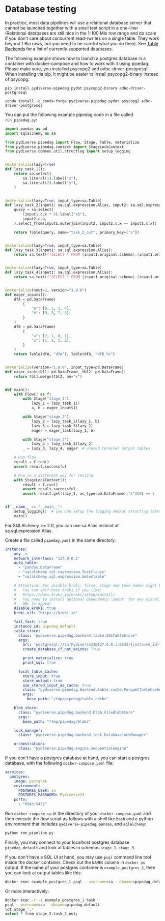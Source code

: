# Database testing

In practice, most data pipelines will use a relational database server that cannot be launched together with a small test
script in a one-liner (Relational databases are still nice in the 1-100 Mio row range and do scale if you don't care
about concurrent read-/writes on a single table. They work beyond 1 Bio rows, but you need to be careful what you do then).
See [Table Backends](table_backends.md) for a list of currently supported databases.

The following example shows how to launch a postgres database in a container with docker-compose and how to work with it
using pipedag. Please make sure, you installed psycopg2 and adbc-driver-postgresql. When installing via pip, it might be
easier to install psycopg2-binary instead of psycopg.

```shell
pip install pydiverse-pipedag pydot psycopg2-binary adbc-driver-postgresql
```

```shell
conda install -c conda-forge pydiverse-pipedag pydot psycopg2 adbc-driver-postgresql
```

You can put the following example pipedag code in a file called `run_pipedag.py`:

```python
import pandas as pd
import sqlalchemy as sa

from pydiverse.pipedag import Flow, Stage, Table, materialize
from pydiverse.pipedag.context import StageLockContext
from pydiverse.common.util.structlog import setup_logging


@materialize(lazy=True)
def lazy_task_1():
    return sa.select(
        sa.literal(1).label("x"),
        sa.literal(2).label("y"),
    )


@materialize(lazy=True, input_type=sa.Table)
def lazy_task_2(input1: sa.sql.expression.Alias, input2: sa.sql.expression.Alias):
    query = sa.select(
        (input1.c.x * 5).label("x5"),
        input2.c.a,
    ).select_from(input1.outerjoin(input2, input2.c.x == input1.c.x))

    return Table(query, name="task_2_out", primary_key=["a"])


@materialize(lazy=True, input_type=sa.Table)
def lazy_task_3(input1: sa.sql.expression.Alias):
    return sa.text(f"SELECT * FROM {input1.original.schema}.{input1.original.name}")


@materialize(lazy=True, input_type=sa.Table)
def lazy_task_4(input1: sa.sql.expression.Alias):
    return sa.text(f"SELECT * FROM {input1.original.schema}.{input1.original.name}")


@materialize(nout=2, version="1.0.0")
def eager_inputs():
    dfA = pd.DataFrame(
        {
            "a": [0, 1, 2, 4],
            "b": [9, 8, 7, 6],
        }
    )
    dfB = pd.DataFrame(
        {
            "a": [2, 1, 0, 1],
            "x": [1, 1, 2, 2],
        }
    )
    return Table(dfA, "dfA"), Table(dfB, "dfB_%%")


@materialize(version="1.0.0", input_type=pd.DataFrame)
def eager_task(tbl1: pd.DataFrame, tbl2: pd.DataFrame):
    return tbl1.merge(tbl2, on="x")


def main():
    with Flow() as f:
        with Stage("stage_1"):
            lazy_1 = lazy_task_1()
            a, b = eager_inputs()

        with Stage("stage_2"):
            lazy_2 = lazy_task_2(lazy_1, b)
            lazy_3 = lazy_task_3(lazy_2)
            eager = eager_task(lazy_1, b)

        with Stage("stage_3"):
            lazy_4 = lazy_task_4(lazy_2)
        _ = lazy_3, lazy_4, eager  # unused terminal output tables

    # Run flow
    result = f.run()
    assert result.successful

    # Run in a different way for testing
    with StageLockContext():
        result = f.run()
        assert result.successful
        assert result.get(lazy_1, as_type=pd.DataFrame)["x"][0] == 1


if __name__ == "__main__":
    setup_logging()  # you can setup the logging and/or structlog libraries as you wish
    main()
```
For SQLAlchemy >= 2.0, you can use sa.Alias instead of sa.sql.expression.Alias.

Create a file called `pipedag.yaml` in the same directory:

```yaml
instances:
  __any__:
    network_interface: "127.0.0.1"
    auto_table:
      - "pandas.DataFrame"
      - "sqlalchemy.sql.expression.TextClause"
      - "sqlalchemy.sql.expression.Selectable"

    # Attention: For disable_kroki: false, stage and task names might be sent to the kroki_url.
    #   You can self-host kroki if you like:
    #   https://docs.kroki.io/kroki/setup/install/
    #   You need to install optional dependency 'pydot' for any visualization
    #   URL to appear.
    disable_kroki: true
    kroki_url: "https://kroki.io"

    fail_fast: true
    instance_id: pipedag_default
    table_store:
      class: "pydiverse.pipedag.backend.table.SQLTableStore"
      args:
        url: "postgresql://sa:Pydiverse23@127.0.0.1:6543/{instance_id}"
        create_database_if_not_exists: True

        print_materialize: true
        print_sql: true

      local_table_cache:
        store_input: true
        store_output: true
        use_stored_input_as_cache: true
        class: "pydiverse.pipedag.backend.table.cache.ParquetTableCache"
        args:
          base_path: "/tmp/pipedag/table_cache"

    blob_store:
      class: "pydiverse.pipedag.backend.blob.FileBlobStore"
      args:
        base_path: "/tmp/pipedag/blobs"

    lock_manager:
      class: "pydiverse.pipedag.backend.lock.DatabaseLockManager"

    orchestration:
      class: "pydiverse.pipedag.engine.SequentialEngine"
```

If you don't have a postgres database at hand, you can start a postgres database, with the following `docker-compose.yaml` file:

```yaml
services:
  postgres:
    image: postgres
    environment:
      POSTGRES_USER: sa
      POSTGRES_PASSWORD: Pydiverse23
    ports:
      - "6543:5432"
```

Run `docker-compose up` in the directory of your `docker-compose.yaml` and then execute
the flow script as follows with a shell like `bash` and a python environment that
includes `pydiverse-pipedag`, `pandas`, and `sqlalchemy`:

```bash
python run_pipeline.py
```

Finally, you may connect to your localhost postgres database `pipedag_default` and
look at tables in schemas `stage_1`..`stage_3`.

If you don't have a SQL UI at hand, you may use `psql` command line tool inside the docker container.
Check out the `NAMES` column in `docker ps` output. If the name of your postgres container is
`example_postgres_1`, then you can look at output tables like this:

```bash
docker exec example_postgres_1 psql --username=sa --dbname=pipedag_default -c 'select * from stage_1.dfa;'
```

Or more interactively:

```bash
docker exec -t -i example_postgres_1 bash
psql --username=sa --dbname=pipedag_default
\dt stage_*.*
select * from stage_2.task_2_out;
```
